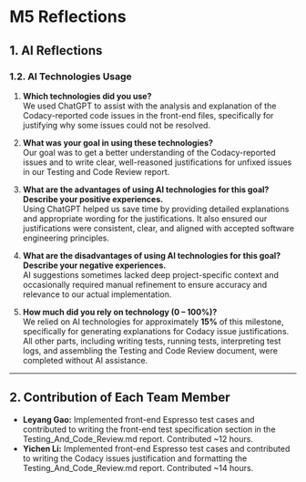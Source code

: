 # M5 Reflections

## 1. AI Reflections

### 1.2. AI Technologies Usage

1. **Which technologies did you use?**  
We used ChatGPT to assist with the analysis and explanation of the Codacy-reported code issues in the front-end files, specifically for justifying why some issues could not be resolved.

2. **What was your goal in using these technologies?**  
Our goal was to get a better understanding of the Codacy-reported issues and to write clear, well-reasoned justifications for unfixed issues in our Testing and Code Review report.

3. **What are the advantages of using AI technologies for this goal? Describe your positive experiences.**  
Using ChatGPT helped us save time by providing detailed explanations and appropriate wording for the justifications. It also ensured our justifications were consistent, clear, and aligned with accepted software engineering principles.

4. **What are the disadvantages of using AI technologies for this goal? Describe your negative experiences.**  
AI suggestions sometimes lacked deep project-specific context and occasionally required manual refinement to ensure accuracy and relevance to our actual implementation.

5. **How much did you rely on technology (0 – 100%)?**  
We relied on AI technologies for approximately **15%** of this milestone, specifically for generating explanations for Codacy issue justifications. All other parts, including writing tests, running tests, interpreting test logs, and assembling the Testing and Code Review document, were completed without AI assistance.

---

## 2. Contribution of Each Team Member

- **Leyang Gao:** Implemented front-end Espresso test cases and contributed to writing the front-end test specification section in the Testing_And_Code_Review.md report. Contributed ~12 hours.
- **Yichen Li:** Implemented front-end Espresso test cases and contributed to writing the Codacy issues justification and formatting the Testing_And_Code_Review.md report. Contributed ~14 hours.

